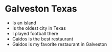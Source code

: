 # Galveston Texas

- Is an island
- Is the oldest city in Texas
- I played football there 
- Gaidos is the best restaurant
- Gaidos is my favorite restaurant in Galveston

